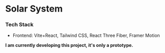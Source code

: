 # Solar System

### Tech Stack

- Frontend: Vite+React, Tailwind CSS, React Three Fiber, Framer Motion

**I am currently developing this project, it's only a prototype.**
